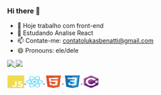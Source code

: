 ### Hi there 👋

- 🔭 Hoje trabalho com front-end 
- 🌱 Estudando Analise React 
- 📫 Contate-me: contatolukasbenatti@gmail.com 
- 😄 Pronouns: ele/dele

 <div>
  <a href="https://github.com/lukasbenatti">
  <img height="180em" src="https://github-readme-stats.vercel.app/api?username=lukasbenatti&show_icons=true&theme=dark&include_all_commits=true&count_private=true"/>
  <img height="180em" src="https://github-readme-stats.vercel.app/api/top-langs/?username=lukasbenatti&layout=compact&langs_count=7&theme=dark"/>
</div>
 
 
 <div style="display: inline_block"><br>
  <img align="center" alt="Rafa-Js" height="30" width="40" src="https://raw.githubusercontent.com/devicons/devicon/master/icons/javascript/javascript-plain.svg">
  <img align="center" alt="Rafa-React" height="30" width="40" src="https://raw.githubusercontent.com/devicons/devicon/master/icons/react/react-original.svg">
  <img align="center" alt="Rafa-HTML" height="30" width="40" src="https://raw.githubusercontent.com/devicons/devicon/master/icons/html5/html5-original.svg">
  <img align="center" alt="Rafa-CSS" height="30" width="40" src="https://raw.githubusercontent.com/devicons/devicon/master/icons/css3/css3-original.svg">
  <img align="center" alt="Rafa-Csharp" height="30" width="40" src="https://raw.githubusercontent.com/devicons/devicon/master/icons/csharp/csharp-original.svg">
  
</div>
 
 ##
 

